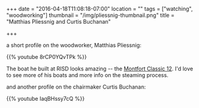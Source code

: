 +++
date = "2016-04-18T11:08:18-07:00"
location = ""
tags = ["watching", "woodworking"]
thumbnail = "/img/pliessnig-thumbnail.png"
title = "Matthias Pliessnig and Curtis Buchanan"

+++

a short profile on the woodworker, Matthias Pliessnig:

<!--more-->

{{% youtube 8rCP0YQvTPk %}}

The boat he built at RISD looks amazing --
the [Montfort Classic 12](http://gaboats.com/boats/classic12.html).
I'd love to see more of his boats and more info on the steaming process.

and another profile on the chairmaker Curtis Buchanan:

{{% youtube IaqBHssy7cQ %}}
